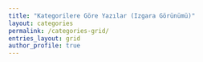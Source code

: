 ```yaml
---
title: "Kategorilere Göre Yazılar (Izgara Görünümü)"
layout: categories
permalink: /categories-grid/
entries_layout: grid
author_profile: true
---
```

